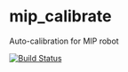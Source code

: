 # mip_calibrate
Auto-calibration for MIP robot

[![Build Status](https://travis-ci.org/arnaud-ramey/camera.svg)](https://travis-ci.org/arnaud-ramey/camera)

